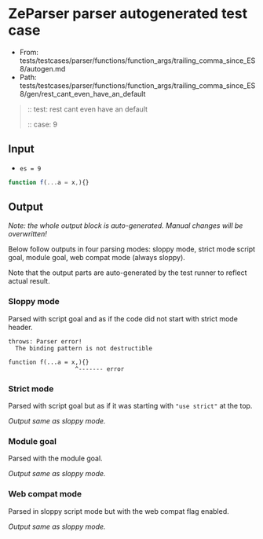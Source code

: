 # ZeParser parser autogenerated test case

- From: tests/testcases/parser/functions/function_args/trailing_comma_since_ES8/autogen.md
- Path: tests/testcases/parser/functions/function_args/trailing_comma_since_ES8/gen/rest_cant_even_have_an_default

> :: test: rest cant even have an default
>
> :: case: 9

## Input

- `es = 9`

`````js
function f(...a = x,){}
`````

## Output

_Note: the whole output block is auto-generated. Manual changes will be overwritten!_

Below follow outputs in four parsing modes: sloppy mode, strict mode script goal, module goal, web compat mode (always sloppy).

Note that the output parts are auto-generated by the test runner to reflect actual result.

### Sloppy mode

Parsed with script goal and as if the code did not start with strict mode header.

`````
throws: Parser error!
  The binding pattern is not destructible

function f(...a = x,){}
                   ^------- error
`````

### Strict mode

Parsed with script goal but as if it was starting with `"use strict"` at the top.

_Output same as sloppy mode._

### Module goal

Parsed with the module goal.

_Output same as sloppy mode._

### Web compat mode

Parsed in sloppy script mode but with the web compat flag enabled.

_Output same as sloppy mode._
